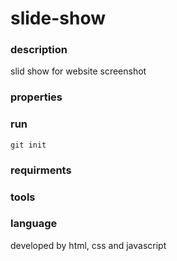 # slide-show

### description 
slid show for website 
screenshot

### properties

### run
```
git init
```

### requirments

### tools

### language
developed by html, css and javascript
